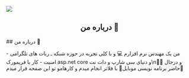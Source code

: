 
<img src=https://github.com/mrjove/mrjove/assets/76074041/a387e392-3ff5-4dfc-8a5e-ba129c4554df></img>
<h2 align=center>درباره من 📍</h2>
## درباره من 📍
<p> من یک مهندس نرم افزارم 💻 و با کلی تجربه در حوزه شبکه ـ ربات های تلگرامی  - امنیت - کار با فریمورک asp.net core  و  دنیای سی شارپ و دات نت\n🙌🏻 و درحال حاضر برنامه نویسی موبایل📱 با فلاتر انجام میدم و کارهامو تو این صفحه قرار میدم🫡</p>
